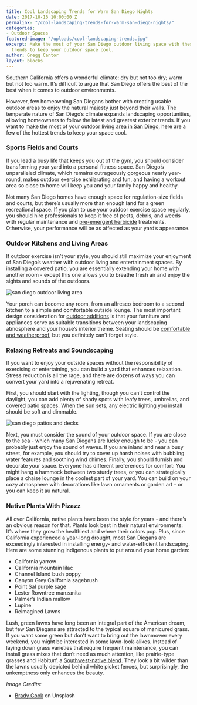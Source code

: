 ```yaml
---
title: Cool Landscaping Trends for Warm San Diego Nights
date: 2017-10-16 10:00:00 Z
permalink: "/cool-landscaping-trends-for-warm-san-diego-nights/"
categories:
- Outdoor Spaces
featured-image: "/uploads/cool-landscaping-trends.jpg"
excerpt: Make the most of your San Diego outdoor living space with these hot landscaping
  trends to keep your outdoor space cool.
author: Gregg Cantor
layout: blocks
---
```


Southern California offers a wonderful climate: dry but not too dry; warm but not too warm. It’s difficult to argue that San Diego offers the best of the best when it comes to outdoor environments.

However, few homeowning San Diegans bother with creating usable outdoor areas to enjoy the natural majesty just beyond their walls. The temperate nature of San Diego’s climate expands landscaping opportunities, allowing homeowners to follow the latest and greatest exterior trends. If you want to make the most of your [outdoor living area in San Diego](/san-diego-outdoor-living-space-design), here are a few of the hottest trends to keep your space cool.

### Sports Fields and Courts

If you lead a busy life that keeps you out of the gym, you should consider transforming your yard into a personal fitness space. San Diego’s unparalleled climate, which remains outrageously gorgeous nearly year-round, makes outdoor exercise exhilarating and fun, and having a workout area so close to home will keep you and your family happy and healthy.

Not many San Diego homes have enough space for regulation-size fields and courts, but there’s usually more than enough land for a green recreational space. If you plan to use your outdoor exercise space regularly, you should hire professionals to keep it free of pests, debris, and weeds with regular maintenance and <a href="https://www.trugreen.com/blog/weed-control/when-do-you-need-preemergent-weed-control" rel="nofollow">pre-emergent herbicide</a> treatments. Otherwise, your performance will be as affected as your yard’s appearance.

### Outdoor Kitchens and Living Areas

If outdoor exercise isn’t your style, you should still maximize your enjoyment of San Diego’s weather with outdoor living and entertainment spaces. By installing a covered patio, you are essentially extending your home with another room - except this one allows you to breathe fresh air and enjoy the sights and sounds of the outdoors.

![san diego outdoor living area](/uploads/miller-back-after.jpg "San Diego Outdoor Living Spaces")

Your porch can become any room, from an alfresco bedroom to a second kitchen to a simple and comfortable outside lounge. The most important design consideration for [outdoor additions](/outdoorhomeadditions/) is that your furniture and appliances serve as suitable transitions between your landscaping atmosphere and your house’s interior theme. Seating should be [comfortable and weatherproof](https://www.potterybarn.com/shop/outdoor/outdoor-lounge-furniture/?cm_type=gnav), but you definitely can’t forget style.

### Relaxing Retreats and Soundscaping

If you want to enjoy your outside spaces without the responsibility of exercising or entertaining, you can build a yard that enhances relaxation. Stress reduction is all the rage, and there are dozens of ways you can convert your yard into a rejuvenating retreat.

First, you should start with the lighting, though you can’t control the daylight, you can add plenty of shady spots with leafy trees, umbrellas, and covered patio spaces. When the sun sets, any electric lighting you install should be soft and dimmable.

![san diego patios and decks](/uploads/2013/09/outdoor.jpg "Custom Deck in San Diego")

Next, you must consider the sound of your outdoor space. If you are close to the sea - which many San Diegans are lucky enough to be - you can probably just enjoy the sound of waves. If you are inland and near a busy street, for example, you should try to cover up harsh noises with bubbling water features and soothing wind chimes.
Finally, you should furnish and decorate your space. Everyone has different preferences for comfort: You might hang a hammock between two sturdy trees, or you can strategically place a chaise lounge in the coolest part of your yard. You can build on your cozy atmosphere with decorations like lawn ornaments or garden art - or you can keep it au natural.

### Native Plants With Pizazz

All over California, native plants have been the style for years - and there’s an obvious reason for that. Plants look best in their natural environments: It’s where they grow the healthiest and where their colors pop. Plus, since California experienced a year-long drought, most San Diegans are exceedingly interested in installing energy- and water-efficient landscaping.  Here are some stunning indigenous plants to put around your home garden:
- California yarrow
- California mountain lilac
- Channel Island bush poppy
- Canyon Grey California sagebrush
- Point Sal purple sage
- Lester Rowntree manzanita
- Palmer’s Indian mallow
- Lupine
- Reimagined Lawns

Lush, green lawns have long been an integral part of the American dream, but few San Diegans are attracted to the typical square of manicured grass. If you want some green but don’t want to bring out the lawnmower every weekend, you might be interested in some lawn-look-alikes. Instead of laying down grass varieties that require frequent maintenance, you can install grass mixes that don’t need as much attention, like prairie-type grasses and Habiturf, a [Southwest-native blend](https://www.wildflower.org/project/habiturf). They look a bit wilder than the lawns usually depicted behind white picket fences, but surprisingly, the unkemptness only enhances the beauty.

_Image Credits:_
- [Brady Cook](https://unsplash.com/photos/k1OIOwn1uJw?utm_source=unsplash&utm_medium=referral&utm_content=creditCopyText) on Unsplash
